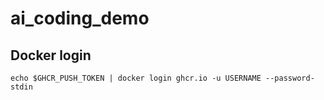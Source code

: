 # ai_coding_demo

## Docker login
```
echo $GHCR_PUSH_TOKEN | docker login ghcr.io -u USERNAME --password-stdin
```
